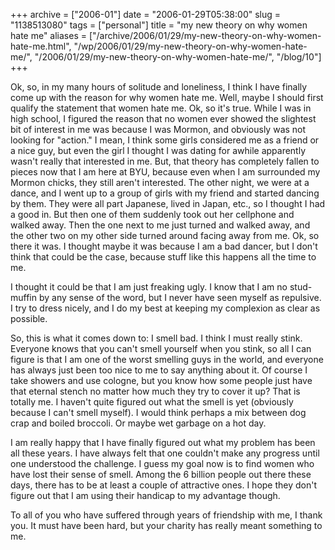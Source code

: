 +++
archive = ["2006-01"]
date = "2006-01-29T05:38:00"
slug = "1138513080"
tags = ["personal"]
title = "my new theory on why women hate me"
aliases = ["/archive/2006/01/29/my-new-theory-on-why-women-hate-me.html", "/wp/2006/01/29/my-new-theory-on-why-women-hate-me/", "/2006/01/29/my-new-theory-on-why-women-hate-me/", "/blog/10"]
+++

Ok, so, in my many hours of solitude and loneliness, I think I have
finally come up with the reason for why women hate me. Well, maybe
I should first qualify the statement that women hate me. Ok, so it's true.
While I was in high school, I figured the reason that no women ever showed
the slightest bit of interest in me was because I was Mormon, and
obviously was not looking for "action." I mean, I think some girls
considered me as a friend or a nice guy, but even the girl I thought I was
dating for awhile apparently wasn't really that interested in me. But,
that theory has completely fallen to pieces now that I am here at BYU,
because even when I am surrounded my Mormon chicks, they still aren't
interested. The other night, we were at a dance, and I went up to a group
of girls with my friend and started dancing by them. They were all part
Japanese, lived in Japan, etc., so I thought I had a good in. But then one
of them suddenly took out her cellphone and walked away. Then the one next
to me just turned and walked away, and the other two on my other side
turned around facing away from me. Ok, so there it was. I thought maybe it
was because I am a bad dancer, but I don't think that could be the case,
because stuff like this happens all the time to me.

I thought it could be that I am just freaking ugly. I know that I am no
stud-muffin by any sense of the word, but I never have seen myself as
repulsive. I try to dress nicely, and I do my best at keeping my
complexion as clear as possible.

So, this is what it comes down to: I smell bad. I think I must really
stink. Everyone knows that you can't smell yourself when you stink, so all
I can figure is that I am one of the worst smelling guys in the world, and
everyone has always just been too nice to me to say anything about it. Of
course I take showers and use cologne, but you know how some people just
have that eternal stench no matter how much they try to cover it up? That
is totally me. I haven't quite figured out what the smell is yet
(obviously because I can't smell myself). I would think perhaps a mix
between dog crap and boiled broccoli. Or maybe wet garbage on a hot day.

I am really happy that I have finally figured out what my problem has been
all these years. I have always felt that one couldn't make any progress
until one understood the challenge. I guess my goal now is to find women
who have lost their sense of smell. Among the 6 billion people out there
these days, there has to be at least a couple of attractive ones. I hope
they don't figure out that I am using their handicap to my advantage
though.

To all of you who have suffered through years of friendship with me,
I thank you. It must have been hard, but your charity has really meant
something to me.

